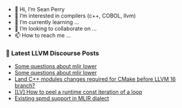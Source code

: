 - 👋 Hi, I’m Sean Perry
- 👀 I’m interested in compilers (c++, COBOL, llvm)
- 🌱 I’m currently learning ...
- 💞️ I’m looking to collaborate on ...
- 📫 How to reach me ...

<!---
s66perry/s66perry is a ✨ special ✨ repository because its `README.md` (this file) appears on your GitHub profile.
You can click the Preview link to take a look at your changes.
--->
### 📕 Latest LLVM Discourse Posts

<!-- DISCOURSE-LLVM:START -->
- [Some questions about mlir lower](https://discourse.llvm.org/t/some-questions-about-mlir-lower/68166#post_2)
- [Some questions about mlir lower](https://discourse.llvm.org/t/some-questions-about-mlir-lower/68166#post_1)
- [Land C++ modules changes required for CMake before LLVM 16 branch?](https://discourse.llvm.org/t/land-c-modules-changes-required-for-cmake-before-llvm-16-branch/67717#post_7)
- [[LV] How to peel a runtime const iteration of a loop](https://discourse.llvm.org/t/lv-how-to-peel-a-runtime-const-iteration-of-a-loop/68164#post_2)
- [Existing spmd support in MLIR dialect](https://discourse.llvm.org/t/existing-spmd-support-in-mlir-dialect/68077#post_2)
<!-- DISCOURSE-LLVM:END -->
